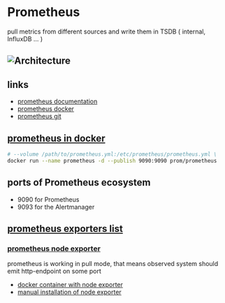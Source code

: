 # Prometheus
pull metrics from different sources and write them in TSDB ( internal, InfluxDB ... )
## ![Architecture](https://cdn.rawgit.com/prometheus/prometheus/e761f0d/documentation/images/architecture.svg)

## links
* [prometheus documentation](https://prometheus.io/docs/prometheus/latest/)
* [prometheus docker](https://hub.docker.com/r/prom/prometheus/)
* [prometheus git](https://github.com/prometheus/prometheus)

## [prometheus in docker](https://github.com/cherkavi/docker-images/blob/master/prometheus/README.md)
```sh
# --volume /path/to/prometheus.yml:/etc/prometheus/prometheus.yml \
docker run --name prometheus -d --publish 9090:9090 prom/prometheus
```

## ports of Prometheus ecosystem
* 9090 for Prometheus
* 9093 for the Alertmanager

## [prometheus exporters list](https://github.com/prometheus/docs/blob/main/content/docs/instrumenting/exporters.md)

### [prometheus node exporter](https://prometheus.io/docs/guides/node-exporter/)
prometheus is working in pull mode, that means 
observed system should emit http-endpoint on some port
* [docker container with node exporter](https://github.com/prometheus/node_exporter)
* [manual installation of node exporter](https://codewizardly.com/prometheus-on-aws-ec2-part2/)

